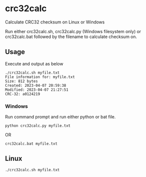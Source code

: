 # crc32calc
Calculate CRC32 checksum on Linux or Windows

Run either crc32calc.sh, crc32calc.py (Windows filesystem only) or crc32calc.bat followed by the filename to calculate checksum on.

## Usage

Execute and output as below

```
./crc32calc.sh myfile.txt
File information for: myfile.txt
Size: 812 bytes
Created: 2023-04-07 20:59:38
Modified: 2023-04-07 21:27:51
CRC-32: a0124219

```

### Windows

Run command prompt and run either python or bat file.

```
python crc32calc.py myfile.txt 
```

OR

```
crc32calc.bat myfile.txt
```

## Linux

``` chmod +x crc32calc.sh
./crc32calc.sh myfile.txt
```
